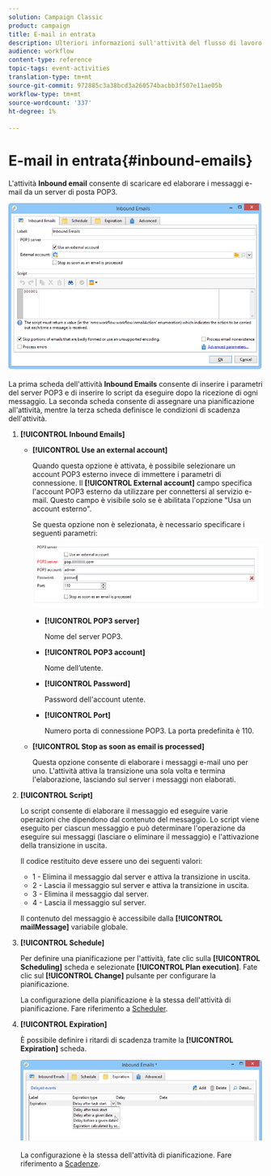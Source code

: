 ```yaml
---
solution: Campaign Classic
product: campaign
title: E-mail in entrata
description: Ulteriori informazioni sull'attività del flusso di lavoro Posta elettronica in ingresso
audience: workflow
content-type: reference
topic-tags: event-activities
translation-type: tm+mt
source-git-commit: 972885c3a38bcd3a260574bacbb3f507e11ae05b
workflow-type: tm+mt
source-wordcount: '337'
ht-degree: 1%

---
```



# E-mail in entrata{#inbound-emails}

L&#39;attività **Inbound email** consente di scaricare ed elaborare i messaggi e-mail da un server di posta POP3.

![](assets/email_rec_edit_1.png)

La prima scheda dell&#39;attività **Inbound Emails** consente di inserire i parametri del server POP3 e di inserire lo script da eseguire dopo la ricezione di ogni messaggio. La seconda scheda consente di assegnare una pianificazione all&#39;attività, mentre la terza scheda definisce le condizioni di scadenza dell&#39;attività.

1. **[!UICONTROL Inbound Emails]**

   * **[!UICONTROL Use an external account]**

      Quando questa opzione è attivata, è possibile selezionare un account POP3 esterno invece di immettere i parametri di connessione. Il **[!UICONTROL External account]** campo specifica l&#39;account POP3 esterno da utilizzare per connettersi al servizio e-mail. Questo campo è visibile solo se è abilitata l&#39;opzione &quot;Usa un account esterno&quot;.

      Se questa opzione non è selezionata, è necessario specificare i seguenti parametri:

      ![](assets/email_rec_edit_1b.png)

      * **[!UICONTROL POP3 server]**

         Nome del server POP3.

      * **[!UICONTROL POP3 account]**

         Nome dell’utente.

      * **[!UICONTROL Password]**

         Password dell&#39;account utente.

      * **[!UICONTROL Port]**

         Numero porta di connessione POP3. La porta predefinita è 110.
   * **[!UICONTROL Stop as soon as email is processed]**

      Questa opzione consente di elaborare i messaggi e-mail uno per uno. L&#39;attività attiva la transizione una sola volta e termina l&#39;elaborazione, lasciando sul server i messaggi non elaborati.


1. **[!UICONTROL Script]**

   Lo script consente di elaborare il messaggio ed eseguire varie operazioni che dipendono dal contenuto del messaggio. Lo script viene eseguito per ciascun messaggio e può determinare l&#39;operazione da eseguire sui messaggi (lasciare o eliminare il messaggio) e l&#39;attivazione della transizione in uscita.

   Il codice restituito deve essere uno dei seguenti valori:

   * 1 - Elimina il messaggio dal server e attiva la transizione in uscita.
   * 2 - Lascia il messaggio sul server e attiva la transizione in uscita.
   * 3 - Elimina il messaggio dal server.
   * 4 - Lascia il messaggio sul server.

   Il contenuto del messaggio è accessibile dalla **[!UICONTROL mailMessage]** variabile globale.

1. **[!UICONTROL Schedule]**

   Per definire una pianificazione per l&#39;attività, fate clic sulla **[!UICONTROL Scheduling]** scheda e selezionate **[!UICONTROL Plan execution]**. Fate clic sul **[!UICONTROL Change]** pulsante per configurare la pianificazione.

   La configurazione della pianificazione è la stessa dell&#39;attività di pianificazione. Fare riferimento a [Scheduler](../../workflow/using/scheduler.md).

1. **[!UICONTROL Expiration]**

   È possibile definire i ritardi di scadenza tramite la **[!UICONTROL Expiration]** scheda.

   ![](assets/email_rec_edit_3.png)

   La configurazione è la stessa dell&#39;attività di pianificazione. Fare riferimento a [Scadenze](../../workflow/using/defining-approvals.md).


